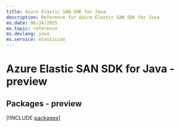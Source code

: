 ```yaml
---
title: Azure Elastic SAN SDK for Java
description: Reference for Azure Elastic SAN SDK for Java
ms.date: 06/24/2025
ms.topic: reference
ms.devlang: java
ms.service: elasticsan
---
```

# Azure Elastic SAN SDK for Java - preview
## Packages - preview
[!INCLUDE [packages](elastic-san-index.md)]